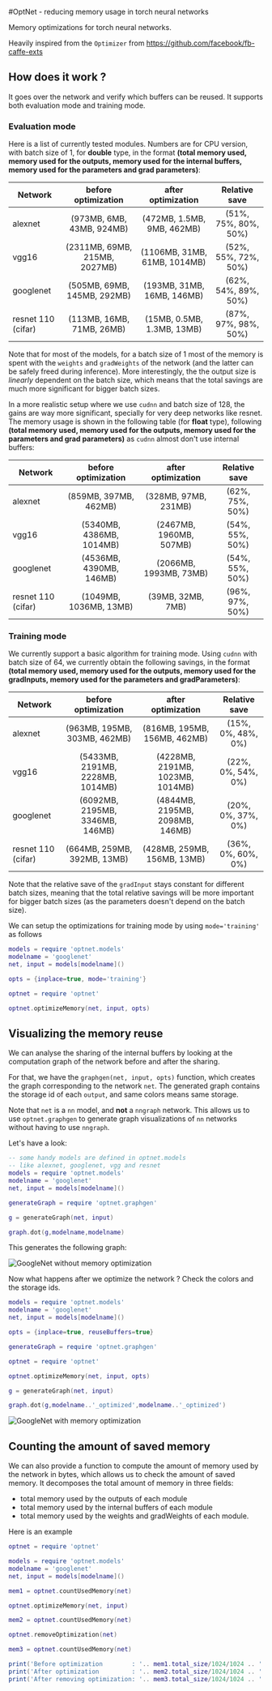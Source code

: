 #OptNet - reducing memory usage in torch neural networks

Memory optimizations for torch neural networks.

Heavily inspired from the `Optimizer` from https://github.com/facebook/fb-caffe-exts

## How does it work ?

It goes over the network and verify which buffers can be reused.
It supports both evaluation mode and training mode.

### Evaluation mode

Here is a list of currently tested modules. Numbers are for CPU version, with batch size of 1, for **double** type, in the format
**(total memory used, memory used for the outputs, memory used for the internal buffers, memory used for the parameters and grad parameters)**:

| Network | before optimization | after optimization | Relative save |
| ------- | :--------: | :-------: | :------: |
|alexnet | (973MB, 6MB, 43MB, 924MB) | (472MB, 1.5MB, 9MB, 462MB) | (51%, 75%, 80%, 50%) |
|vgg16 | (2311MB, 69MB, 215MB, 2027MB) | (1106MB, 31MB, 61MB, 1014MB) | (52%, 55%, 72%, 50%) |
|googlenet | (505MB, 69MB, 145MB, 292MB) | (193MB, 31MB, 16MB, 146MB) | (62%, 54%, 89%, 50%) |
|resnet 110 (cifar)| (113MB, 16MB, 71MB, 26MB) | (15MB, 0.5MB, 1.3MB, 13MB) | (87%, 97%, 98%, 50%) |

Note that for most of the models, for a batch size of 1 most of the memory is spent with the `weights` and `gradWeights` of the network (and the latter can be safely freed during inference).
More interestingly, the the output size is *linearly* dependent on the batch size, which means that the total savings are much more significant for bigger batch sizes.

In a more realistic setup where we use `cudnn` and batch size of 128, the gains are
way more significant, specially for very deep networks like resnet. The memory usage is shown in the following table (for **float** type), following **(total memory used, memory used for the outputs, memory used for the parameters and grad parameters)** as `cudnn` almost don't use internal buffers:

| Network | before optimization | after optimization | Relative save |
| ------- | :--------: | :-------: | :------: |
|alexnet | (859MB, 397MB, 462MB) | (328MB, 97MB, 231MB) | (62%, 75%, 50%) |
|vgg16 | (5340MB, 4386MB, 1014MB) | (2467MB, 1960MB, 507MB) | (54%, 55%, 50%) |
|googlenet | (4536MB, 4390MB, 146MB) | (2066MB, 1993MB, 73MB) | (54%, 55%, 50%) |
|resnet 110 (cifar)| (1049MB, 1036MB, 13MB) | (39MB, 32MB, 7MB) | (96%, 97%, 50%) |

### Training mode

We currently support a basic algorithm for training mode.
Using `cudnn` with batch size of 64, we currently obtain the following savings, in the format **(total memory used, memory used for the outputs, memory used for the gradInputs, memory used for the parameters and gradParameters)**:

| Network | before optimization | after optimization | Relative save |
| ------- | :--------: | :-------: | :------: |
|alexnet | (963MB, 195MB, 303MB, 462MB) | (816MB, 195MB, 156MB, 462MB) | (15%, 0%, 48%, 0%) |
|vgg16 | (5433MB, 2191MB, 2228MB, 1014MB) | (4228MB, 2191MB, 1023MB, 1014MB) | (22%, 0%, 54%, 0%) |
|googlenet | (6092MB, 2195MB, 3346MB, 146MB) | (4844MB, 2195MB, 2098MB, 146MB) | (20%, 0%, 37%, 0%) |
|resnet 110 (cifar)| (664MB, 259MB, 392MB, 13MB) | (428MB, 259MB, 156MB, 13MB) | (36%, 0%, 60%, 0%) |

Note that the relative save of the `gradInput` stays constant for different batch sizes, meaning that the total relative savings will be more important for bigger batch sizes (as the parameters doesn't depend on the batch size).

We can setup the optimizations for training mode by using `mode='training'` as follows

```lua
models = require 'optnet.models'
modelname = 'googlenet'
net, input = models[modelname]()

opts = {inplace=true, mode='training'}

optnet = require 'optnet'

optnet.optimizeMemory(net, input, opts)
```

## Visualizing the memory reuse

We can analyse the sharing of the internal buffers by looking at the computation
graph of the network before and after the sharing.

For that, we have the `graphgen(net, input, opts)` function, which creates the
graph corresponding to the network `net`. The generated graph contains the storage
id of each `output`, and same colors means same storage.

Note that `net` is a `nn` model, and **not** a `nngraph` network. This allows us
to use `optnet.graphgen` to generate graph visualizations of `nn` networks without
having to use `nngraph`.

Let's have a look:

```lua
-- some handy models are defined in optnet.models
-- like alexnet, googlenet, vgg and resnet
models = require 'optnet.models'
modelname = 'googlenet'
net, input = models[modelname]()

generateGraph = require 'optnet.graphgen'

g = generateGraph(net, input)

graph.dot(g,modelname,modelname)
```

This generates the following graph:

![GoogleNet without memory optimization](doc/googlenet.gif)

Now what happens after we optimize the network ? Check the colors and the storage
ids.

```lua
models = require 'optnet.models'
modelname = 'googlenet'
net, input = models[modelname]()

opts = {inplace=true, reuseBuffers=true}

generateGraph = require 'optnet.graphgen'

optnet = require 'optnet'

optnet.optimizeMemory(net, input, opts)

g = generateGraph(net, input)

graph.dot(g,modelname..'_optimized',modelname..'_optimized')
```
![GoogleNet with memory optimization](doc/googlenet_optimized.gif)

## Counting the amount of saved memory

We can also provide a function to compute the amount of memory used by the network
in bytes, which allows us to check the amount of saved memory.
It decomposes the total amount of memory in three fields:
* total memory used by the outputs of each module
* total memory used by the internal buffers of each module
* total memory used by the weights and gradWeights of each module.

Here is an example

```lua
optnet = require 'optnet'

models = require 'optnet.models'
modelname = 'googlenet'
net, input = models[modelname]()

mem1 = optnet.countUsedMemory(net)

optnet.optimizeMemory(net, input)

mem2 = optnet.countUsedMemory(net)

optnet.removeOptimization(net)

mem3 = optnet.countUsedMemory(net)

print('Before optimization        : '.. mem1.total_size/1024/1024 .. ' MBytes')
print('After optimization         : '.. mem2.total_size/1024/1024 .. ' MBytes')
print('After removing optimization: '.. mem3.total_size/1024/1024 .. ' MBytes')

```
